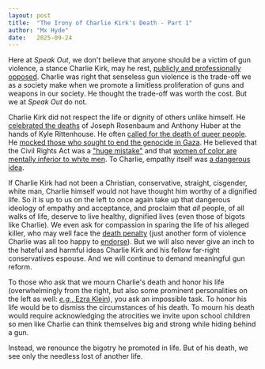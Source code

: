 ```yaml
---
layout: post
title:  "The Irony of Charlie Kirk's Death - Part 1"
author: "Mx Hyde"
date:   2025-09-24
---
```

Here at _Speak Out_, we don't believe that anyone should be a victim of gun violence, a stance Charlie Kirk, may he rest, [publicly and professionally opposed](https://www.youtube.com/watch?v=rMzr5cDKza0).  Charlie was right that senseless gun violence is the trade-off we as a society make when we promote a limitless proliferation of guns and weapons in our society.  He thought the trade-off was worth the cost.  But we at _Speak Out_ do not.

Charlie Kirk did not respect the life or dignity of others unlike himself.  He [celebrated the deaths](https://www.snopes.com/fact-check/charlie-kirk-called-kyle-rittenhouse-a-hero/) of Joseph Rosenbaum and Anthony Huber at the hands of Kyle Rittenhouse.  He often [called for the death of queer people](https://www.advocate.com/politics/charlie-kirk-anti-lgbtq-quotes#rebelltitem2).  He [mocked those who sought to end the genocide in Gaza](https://www.tiktok.com/@alexgproductions/video/7551580347893304631).  He believed that the Civil Rights Act was a ["huge mistake"](https://www.wired.com/story/charlie-kirk-tpusa-mlk-civil-rights-act/) and that [women of color are mentally inferior to white men](https://www.snopes.com/fact-check/charlie-kirk-black-women/).  To Charlie, empathy itself was [a dangerous idea](https://www.snopes.com/fact-check/charlie-kirk-empathy-quote/).

If Charlie Kirk had not been a Christian, conservative, straight, cisgender, white man, Charlie himself would not have thought him worthy of a dignified life.  So it is up to us on the left to once again take up that dangerous ideology of empathy and acceptance, and proclaim that _all_ people, of all walks of life, deserve to live healthy, dignified lives (even those of bigots like Charlie).  We even ask for compassion in sparing the life of his alleged killer, who may well face the [death penalty](https://www.bbc.com/news/live/c04qenww53pt) (just another form of violence Charlie was all too happy to [endorse](https://www.snopes.com/news/2025/09/15/charlie-kirk-public-executions/)).  But we will also never give an inch to the hateful and harmful ideas Charlie Kirk and his fellow far-right conservatives espouse.  And we will continue to demand meaningful gun reform.

To those who ask that we mourn Charlie's death and honor his life (overwhelmingly from the right, but also some prominent personalities on the left as well: [_e.g._, Ezra Klein](https://www.nytimes.com/2025/09/11/opinion/charlie-kirk-assassination-fear-politics.html)), you ask an impossible task.  To honor his life would be to dismiss the circumstances of his death.  To mourn his death would require acknowledging the atrocities we invite upon school children so men like Charlie can think themselves big and strong while hiding behind a gun.

Instead, we renounce the bigotry he promoted in life.  But of his death, we see only the needless lost of another life.
